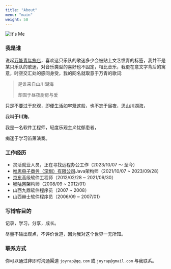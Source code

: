 ```yaml
---
title: "About"
menu: "main"
weight: 50
---
```


![It's Me](/images/me_400x400.jpg "It's Me")

### 我是谁

  说起[万能青年旅店](https://music.163.com/#/artist?id=13223)，喜欢这只乐队的歌迷多少会被贴上文艺愤青的标签，我并不是某只乐队的歌迷，对音乐类型的喜好也不固定，相比音乐，我更在意文字背后的寓意，时空交汇处的感同身受，我的网名就取意于万青的歌词:

  > 是谁来自山川湖海
  >
  > 却囿于昼夜厨房与爱
  >

  只是不要过于悲观，即便生活如牢笼这般，也不忘于昼夜，思山川湖海，
  
  我叫**于川海**，
  
  我是一名软件工程师，轻度乐观主义忧郁患者，
  
  痴迷于学习笛箫演奏。

### 工作经历

- 灵活就业人员，正在寻找远程办公工作（2023/10/07 ～ 至今）
- [唯思电子商务（深圳）有限公司](https://www.akulaku.com/)Java架构师（2021/10/07 ~ 2023/09/28）
- [京东](https://www.jd.com)高级软件工程师（2012/02/28 ~ 2021/09/30）
- [嘀咕网](https://www.digu.com)架构师（2008/09 ~ 2012/01）
- 山西九鼎软件程序员（2007 ~ 2008）
- 山西赫士软件程序员（2006/09 ~ 2007/01）

### 写博客目的

记录，学习，分享，成长。

尽量不输出观点，不评价世道，因为我对这个世界一无所知。

### 联系方式

你可以通过非即时沟通渠道 `joyrap@qq.com` 或 `joyrap@gmail.com` 与我联系。
